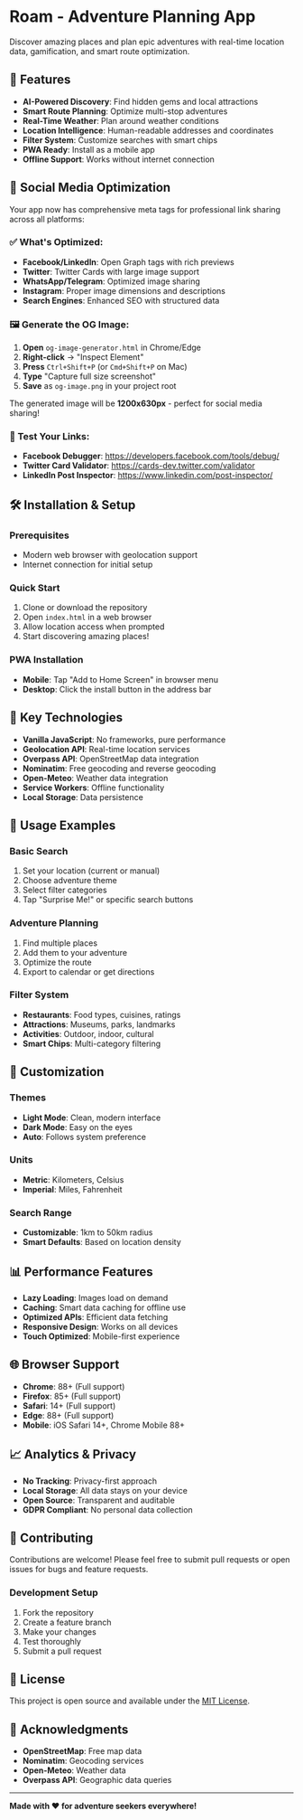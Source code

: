 # Roam - Adventure Planning App

Discover amazing places and plan epic adventures with real-time location data, gamification, and smart route optimization.

## 🚀 Features

- **AI-Powered Discovery**: Find hidden gems and local attractions
- **Smart Route Planning**: Optimize multi-stop adventures
- **Real-Time Weather**: Plan around weather conditions
- **Location Intelligence**: Human-readable addresses and coordinates
- **Filter System**: Customize searches with smart chips
- **PWA Ready**: Install as a mobile app
- **Offline Support**: Works without internet connection

## 📱 Social Media Optimization

Your app now has comprehensive meta tags for professional link sharing across all platforms:

### ✅ What's Optimized:
- **Facebook/LinkedIn**: Open Graph tags with rich previews
- **Twitter**: Twitter Cards with large image support
- **WhatsApp/Telegram**: Optimized image sharing
- **Instagram**: Proper image dimensions and descriptions
- **Search Engines**: Enhanced SEO with structured data

### 🖼️ Generate the OG Image:

1. **Open** `og-image-generator.html` in Chrome/Edge
2. **Right-click** → "Inspect Element"
3. **Press** `Ctrl+Shift+P` (or `Cmd+Shift+P` on Mac)
4. **Type** "Capture full size screenshot"
5. **Save** as `og-image.png` in your project root

The generated image will be **1200x630px** - perfect for social media sharing!

### 🔗 Test Your Links:

- **Facebook Debugger**: https://developers.facebook.com/tools/debug/
- **Twitter Card Validator**: https://cards-dev.twitter.com/validator
- **LinkedIn Post Inspector**: https://www.linkedin.com/post-inspector/

## 🛠️ Installation & Setup

### Prerequisites
- Modern web browser with geolocation support
- Internet connection for initial setup

### Quick Start
1. Clone or download the repository
2. Open `index.html` in a web browser
3. Allow location access when prompted
4. Start discovering amazing places!

### PWA Installation
- **Mobile**: Tap "Add to Home Screen" in browser menu
- **Desktop**: Click the install button in the address bar

## 🌟 Key Technologies

- **Vanilla JavaScript**: No frameworks, pure performance
- **Geolocation API**: Real-time location services
- **Overpass API**: OpenStreetMap data integration
- **Nominatim**: Free geocoding and reverse geocoding
- **Open-Meteo**: Weather data integration
- **Service Workers**: Offline functionality
- **Local Storage**: Data persistence

## 🎯 Usage Examples

### Basic Search
1. Set your location (current or manual)
2. Choose adventure theme
3. Select filter categories
4. Tap "Surprise Me!" or specific search buttons

### Adventure Planning
1. Find multiple places
2. Add them to your adventure
3. Optimize the route
4. Export to calendar or get directions

### Filter System
- **Restaurants**: Food types, cuisines, ratings
- **Attractions**: Museums, parks, landmarks
- **Activities**: Outdoor, indoor, cultural
- **Smart Chips**: Multi-category filtering

## 🔧 Customization

### Themes
- **Light Mode**: Clean, modern interface
- **Dark Mode**: Easy on the eyes
- **Auto**: Follows system preference

### Units
- **Metric**: Kilometers, Celsius
- **Imperial**: Miles, Fahrenheit

### Search Range
- **Customizable**: 1km to 50km radius
- **Smart Defaults**: Based on location density

## 📊 Performance Features

- **Lazy Loading**: Images load on demand
- **Caching**: Smart data caching for offline use
- **Optimized APIs**: Efficient data fetching
- **Responsive Design**: Works on all devices
- **Touch Optimized**: Mobile-first experience

## 🌐 Browser Support

- **Chrome**: 88+ (Full support)
- **Firefox**: 85+ (Full support)
- **Safari**: 14+ (Full support)
- **Edge**: 88+ (Full support)
- **Mobile**: iOS Safari 14+, Chrome Mobile 88+

## 📈 Analytics & Privacy

- **No Tracking**: Privacy-first approach
- **Local Storage**: All data stays on your device
- **Open Source**: Transparent and auditable
- **GDPR Compliant**: No personal data collection

## 🤝 Contributing

Contributions are welcome! Please feel free to submit pull requests or open issues for bugs and feature requests.

### Development Setup
1. Fork the repository
2. Create a feature branch
3. Make your changes
4. Test thoroughly
5. Submit a pull request

## 📄 License

This project is open source and available under the [MIT License](LICENSE).

## 🙏 Acknowledgments

- **OpenStreetMap**: Free map data
- **Nominatim**: Geocoding services
- **Open-Meteo**: Weather data
- **Overpass API**: Geographic data queries

---

**Made with ❤️ for adventure seekers everywhere!**